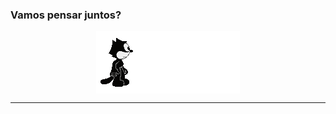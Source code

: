 ### Vamos pensar juntos?

<p align="center">
   <img 
        align = "center" 
        src   = "/figs/gato-felix.gif"
   >
</p>

---

<!--
<p align = "center">
  <img 
       align = "center" 
       alt   = "visitantes" 
       src   = "https://badges.pufler.dev/visits/icaro-freire/icaro-freire"
  >
  <img 
        align = "center" 
        alt   = "update" 
        src   = "https://badges.pufler.dev/updated/icaro-freire/icaro-freire"
  > 
  <img 
       align = "center" 
       alt   = "repositorios" 
       src   = "https://badges.pufler.dev/repos/icaro-freire"
  >
</p>
-->

<!--
**icaro-freire/icaro-freire** is a ✨ _special_ ✨ repository because its `README.md` (this file) appears on your GitHub profile.

Here are some ideas to get you started:

- 🔭 I’m currently working on ...
- 🌱 I’m currently learning ...
- 👯 I’m looking to collaborate on ...
- 🤔 I’m looking for help with ...
- 💬 Ask me about ...
- 📫 How to reach me: ...
- 😄 Pronouns: ...
- ⚡ Fun fact: ...
-->
